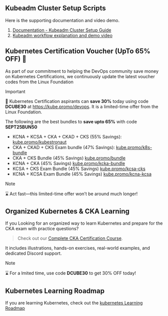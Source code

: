 ## Kubeadm Cluster Setup Scripts

Here is the supporting documentation and video demo.

1. [Documentation - Kubeadm Cluster Setup Guide](https://devopscube.com/setup-kubernetes-cluster-kubeadm/)
2. [Kubeadm workflow explanation and demo video](https://youtu.be/xX52dc3u2HU)

## Kubernetes Certification Voucher (UpTo 65% OFF) 🎉

As part of our commitment to helping the DevOps community save money on Kubernetes Certifications, we continuously update the latest voucher codes from the Linux Foundation

> [!IMPORTANT]
> 🚀  Kubernetes Certification aspirants can **save 30%** today using code **DCUBE30** at https://kube.promo/devops. It is a limited-time offer from the Linux Foundation.

The following are the best bundles to **save upto 65%** with code **SEPT25BUN50**

- KCNA + KCSA + CKA + CKAD + CKS (55% Savings): [kube.promo/kubestronaut](https://kube.promo/kubestronaut)
- CKA + CKAD + CKS Exam bundle (47% Savings): [kube.promo/k8s-bundle](https://kube.promo/k8s-bundle)
- CKA + CKS Bundle (45% Savings) [kube.promo/bundle](https://kube.promo/bundle)
- KCNA + CKA (45% Savings) [kube.promo/kcka-bundle](https://kube.promo/kcna-cka)
- KCSA + CKS Exam Bundle (45% Savings) [kube.promo/kcsa-cks](https://kube.promo/kcsa-cks)
- KCNA + KCSA Exam Bundle (45% Savings) [kube.promo/kcna-kcsa](https://kube.promo/kcna-kcsa)

> [!NOTE]
>⌛ Act fast—this limited-time offer won’t be around much longer!

## Organized Kubernetes & CKA Learning

If you Looking for an organized way to learn Kubernetes and prepare for the CKA exam with practice questions? 

> Check out our [Complete CKA Certification Course](https://courses.devopscube.com/p/cka-complete-prep-course-practice-tests). 

It includes illustrations, hands-on exercises, real-world examples, and dedicated Discord support. 

> [!NOTE]
>⌛ For a lmited time, use code **DCUBE30** to get 30% OFF today!

## Kubernetes Learning Roadmap

If you are learning Kubernetes, check out the [kubernetes Learning Roadmap](https://github.com/techiescamp/kubernetes-learning-path)

